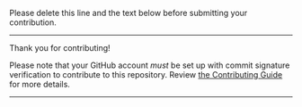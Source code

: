Please delete this line and the text below before submitting your contribution.

---

Thank you for contributing!

Please note that your GitHub account _must_ be set up with commit signature verification
to contribute to this repository.
Review [the Contributing Guide](.github/CONTRIBUTING.md) for more details.

---
